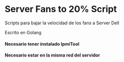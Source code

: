# Server Fans to 20% Script

Scripts para bajar la velocidad de los fans a Server Dell

Escrito en Golang

#### Necesario tener instalado IpmiTool

#### Necesario estar en la misma red del servidor
